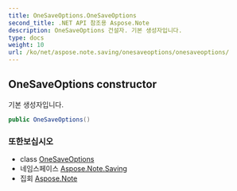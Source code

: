 ```yaml
---
title: OneSaveOptions.OneSaveOptions
second_title: .NET API 참조용 Aspose.Note
description: OneSaveOptions 건설자. 기본 생성자입니다.
type: docs
weight: 10
url: /ko/net/aspose.note.saving/onesaveoptions/onesaveoptions/
---
```

## OneSaveOptions constructor

기본 생성자입니다.

```csharp
public OneSaveOptions()
```

### 또한보십시오

* class [OneSaveOptions](../)
* 네임스페이스 [Aspose.Note.Saving](../../onesaveoptions/)
* 집회 [Aspose.Note](../../../)


